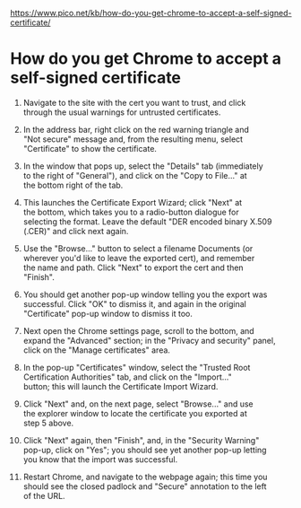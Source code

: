 https://www.pico.net/kb/how-do-you-get-chrome-to-accept-a-self-signed-certificate/

# How do you get Chrome to accept a self-signed certificate

1. Navigate to the site with the cert you want to trust, and click<br>
   through the usual warnings for untrusted certificates.

2. In the address bar, right click on the red warning triangle and<br>
   "Not secure" message and, from the resulting menu, select<br>
   "Certificate" to show the certificate.

3. In the window that pops up, select the "Details" tab (immediately<br>
   to the right of "General"), and click on the "Copy to File..." at<br>
   the bottom right of the tab.   

4. This launches the Certificate Export Wizard; click "Next" at<br>
   the bottom, which takes you to a radio-button dialogue for<br>
   selecting the format. Leave the default "DER encoded binary X.509<br>
   (.CER)" and click next again. 

5. Use the "Browse..." button to select a filename Documents (or<br>
   wherever you'd like to leave the exported cert), and remember<br>
   the name and path. Click "Next" to export the cert and then<br>
   "Finish".     

6. You should get another pop-up window telling you the export was<br>
   successful. Click "OK" to dismiss it, and again in the original<br>
   "Certificate" pop-up window to dismiss it too.   

7. Next open the Chrome settings page, scroll to the bottom, and<br>
   expand the "Advanced" section; in the "Privacy and security" panel,<br>
   click on the "Manage certificates" area.   

8. In the pop-up "Certificates" window, select the "Trusted Root<br>
   Certification Authorities" tab, and click on the "Import..."<br>
   button; this will launch the Certificate Import Wizard.   

9. Click "Next" and, on the next page, select "Browse..." and use<br>
   the explorer window to locate the certificate you exported at<br>
   step 5 above.   

10. Click "Next" again, then "Finish", and, in the "Security Warning"<br>
    pop-up, click on "Yes"; you should see yet another pop-up letting<br>
    you know that the import was successful.   

11. Restart Chrome, and navigate to the webpage again; this time you<br>
    should see the closed padlock and "Secure" annotation to the left<br>
    of the URL.    